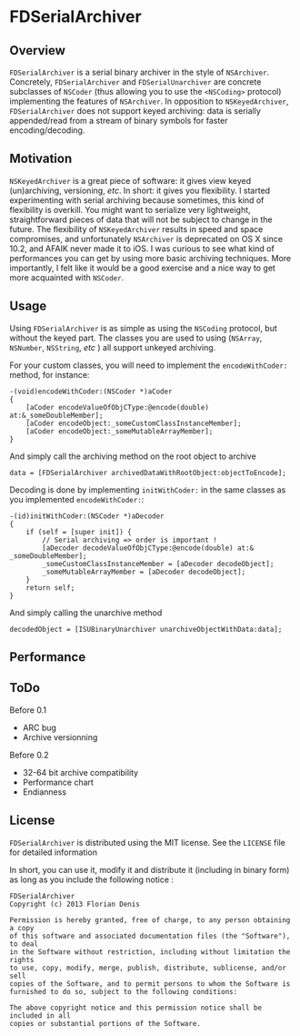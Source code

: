 # FDSerialArchiver

## Overview

`FDSerialArchiver` is a serial binary archiver in the style of `NSArchiver`. 
Concretely, `FDSerialArchiver` and `FDSerialUnarchiver` are concrete subclasses of `NSCoder` (thus allowing you to use the `<NSCoding>` protocol) implementing the features of `NSArchiver`.
In opposition to `NSKeyedArchiver`, `FDSerialArchiver` does not support keyed archiving: data is serially appended/read from a stream of binary symbols for faster encoding/decoding.

## Motivation

`NSKeyedArchiver` is a great piece of software: it gives view keyed (un)archiving, versioning, *etc*. In short: it gives you flexibility. 
I started experimenting with serial archiving because sometimes, this kind of flexibility is overkill. You might want to serialize very lightweight, straightforward pieces of data that will not be subject to change in the future. The flexibility of `NSKeyedArchiver` results in speed and space compromises, and unfortunately `NSArchiver` is deprecated on OS X since 10.2, and AFAIK never made it to iOS. I was curious to see what kind of performances you can get by using more basic archiving techniques.
More importantly, I felt like it would be a good exercise and a nice way to get more acquainted with `NSCoder`. 

## Usage

Using `FDSerialArchiver` is as simple as using the `NSCoding` protocol, but without the keyed part.
The classes you are used to using (`NSArray`, `NSNumber`, `NSString`, *etc* ) all support unkeyed archiving.

For your custom classes, you will need to implement the `encodeWithCoder:` method, for instance: 

    -(void)encodeWithCoder:(NSCoder *)aCoder
    {
        [aCoder encodeValueOfObjCType:@encode(double) at:&_someDoubleMember];
        [aCoder encodeObject:_someCustomClassInstanceMember];
        [aCoder encodeObject:_someMutableArrayMember];
    }
    
And simply call the archiving method on the root object to archive

    data = [FDSerialArchiver archivedDataWithRootObject:objectToEncode];
    
    
Decoding is done by implementing `initWithCoder:` in the same classes as you implemented `encodeWithCoder:`:

    -(id)initWithCoder:(NSCoder *)aDecoder
    {
        if (self = [super init]) {
            // Serial archiving => order is important !
            [aDecoder decodeValueOfObjCType:@encode(double) at:& _someDoubleMember];
            _someCustomClassInstanceMember = [aDecoder decodeObject];
            _someMutableArrayMember = [aDecoder decodeObject]; 
        }
        return self;
    }

And simply calling the unarchive method

    decodedObject = [ISUBinaryUnarchiver unarchiveObjectWithData:data];

## Performance

## ToDo

 Before 0.1
 
 - ARC bug
 - Archive versionning
 
 Before 0.2
 
 - 32-64 bit archive compatibility 
 - Performance chart
 - Endianness
   
## License

`FDSerialArchiver` is distributed using the MIT license. See the `LICENSE` file for detailed information

In short, you can use it, modify it and distribute it (including in binary form) as long as you include the following notice :


    FDSerialArchiver
    Copyright (c) 2013 Florian Denis
    
    Permission is hereby granted, free of charge, to any person obtaining a copy
    of this software and associated documentation files (the "Software"), to deal
    in the Software without restriction, including without limitation the rights
    to use, copy, modify, merge, publish, distribute, sublicense, and/or sell
    copies of the Software, and to permit persons to whom the Software is
    furnished to do so, subject to the following conditions:
    
    The above copyright notice and this permission notice shall be included in all
    copies or substantial portions of the Software.

